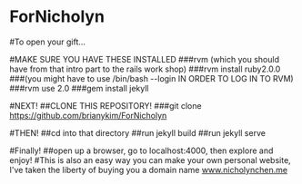 ForNicholyn
===========

#To open your gift...

#MAKE SURE YOU HAVE THESE INSTALLED
###rvm (which you should have from that intro part to the rails work shop)
###rvm install ruby2.0.0
###(you might have to use /bin/bash --login IN ORDER TO LOG IN TO RVM)
###rvm use 2.0
###gem install jekyll

#NEXT!
##CLONE THIS REPOSITORY!
###git clone https://github.com/brianykim/ForNicholyn

#THEN!
##cd into that directory
##run jekyll build
##run jekyll serve

#Finally!
##open up a browser, go to localhost:4000, then explore and enjoy!
#This is also an easy way you can make your own personal website, I've taken the liberty of buying you a domain name www.nicholynchen.me
